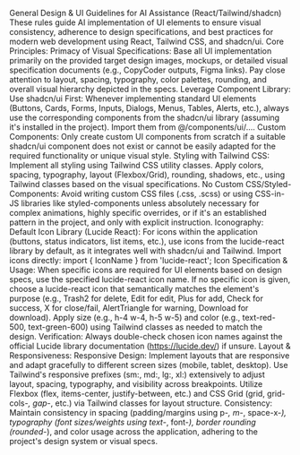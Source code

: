 General Design & UI Guidelines for AI Assistance (React/Tailwind/shadcn)
These rules guide AI implementation of UI elements to ensure visual consistency,
adherence to design specifications, and best practices for modern web development
using React, Tailwind CSS, and shadcn/ui.
Core Principles:
Primacy of Visual Specifications:
Base all UI implementation primarily on the provided target design images, mockups,
or detailed visual specification documents (e.g., CopyCoder outputs, Figma links).
Pay close attention to layout, spacing, typography, color palettes, rounding, and
overall visual hierarchy depicted in the specs.
Leverage Component Library:
Use shadcn/ui First: Whenever implementing standard UI elements (Buttons, Cards,
Forms, Inputs, Dialogs, Menus, Tables, Alerts, etc.), always use the corresponding
components from the shadcn/ui library (assuming it's installed in the project). Import
them from @/components/ui/....
Custom Components: Only create custom UI components from scratch if a suitable
shadcn/ui component does not exist or cannot be easily adapted for the required
functionality or unique visual style.
Styling with Tailwind CSS:
Implement all styling using Tailwind CSS utility classes.
Apply colors, spacing, typography, layout (Flexbox/Grid), rounding, shadows, etc.,
using Tailwind classes based on the visual specifications.
No Custom CSS/Styled-Components: Avoid writing custom CSS files (.css, .scss) or
using CSS-in-JS libraries like styled-components unless absolutely necessary for
complex animations, highly specific overrides, or if it's an established pattern in the
project, and only with explicit instruction.
Iconography:
Default Icon Library (Lucide React):
For icons within the application (buttons, status indicators, list items, etc.), use icons
from the lucide-react library by default, as it integrates well with shadcn/ui and
Tailwind.
Import icons directly: import { IconName } from 'lucide-react';
Icon Specification & Usage:
When specific icons are required for UI elements based on design specs, use the
specified lucide-react icon name.
If no specific icon is given, choose a lucide-react icon that semantically matches the
element's purpose (e.g., Trash2 for delete, Edit for edit, Plus for add, Check for
success, X for close/fail, AlertTriangle for warning, Download for download).
Apply size (e.g., h-4 w-4, h-5 w-5) and color (e.g., text-red-500, text-green-600)
using Tailwind classes as needed to match the design.
Verification: Always double-check chosen icon names against the official Lucide
library documentation (https://lucide.dev/) if unsure.
Layout & Responsiveness:
Responsive Design:
Implement layouts that are responsive and adapt gracefully to different screen sizes
(mobile, tablet, desktop).
Use Tailwind's responsive prefixes (sm:, md:, lg:, xl:) extensively to adjust layout,
spacing, typography, and visibility across breakpoints.
Utilize Flexbox (flex, items-center, justify-between, etc.) and CSS Grid (grid, grid-
cols-*, gap-*, etc.) via Tailwind classes for layout structure.
Consistency:
Maintain consistency in spacing (padding/margins using p-*, m-*, space-x-*),
typography (font sizes/weights using text-*, font-*), border rounding (rounded-*), and
color usage across the application, adhering to the project's design system or visual
specs.